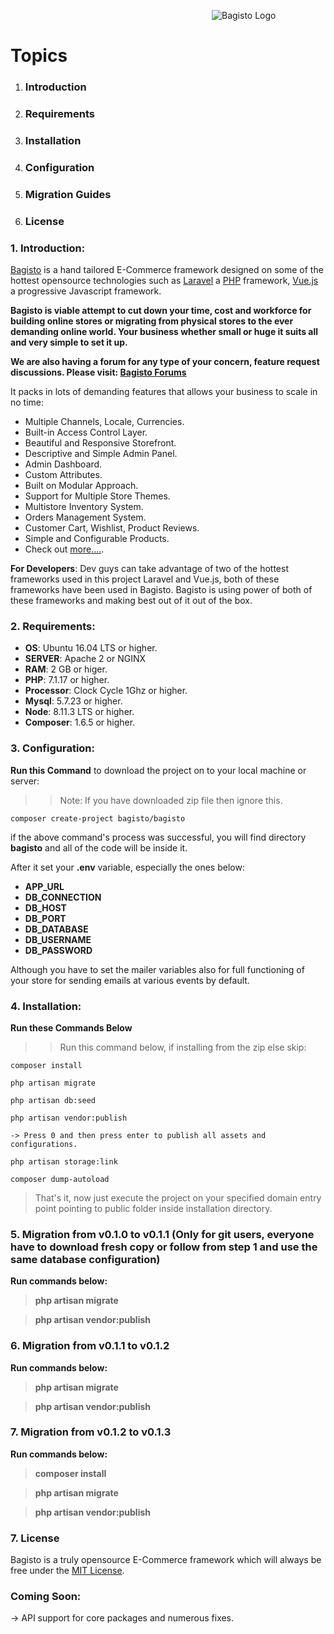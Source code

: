 &emsp;&emsp;&emsp;&emsp;&emsp;&emsp;&emsp;&emsp;&emsp;&emsp;&emsp;&emsp;&emsp;&emsp;&emsp;&emsp;&emsp;&emsp;&emsp;&emsp;&emsp;&emsp;&emsp;![Bagisto Logo](https://bagisto.com/wp-content/themes/bagisto/images/logo.png)


# Topics
1. ### Introduction
2. ### Requirements
3. ### Installation
4. ### Configuration
5. ### Migration Guides
6. ### License


### 1. Introduction:

[Bagisto](https://www.bagisto.com) is a hand tailored E-Commerce framework designed on some of the hottest opensource technologies
such as [Laravel](https://laravel.com) a [PHP](https://secure.php.net/) framework, [Vue.js](https://vuejs.org)
a progressive Javascript framework.

**Bagisto is viable attempt to cut down your time, cost and workforce for building online stores or migrating from physical stores
to the ever demanding online world. Your business whether small or huge it suits all and very simple to set it up.**

**We are also having a forum for any type of your concern, feature request discussions. Please visit: [Bagisto Forums](https://forums.bagisto.com/)**

It packs in lots of demanding features that allows your business to scale in no time:

* Multiple Channels, Locale, Currencies.
* Built-in Access Control Layer.
* Beautiful and Responsive Storefront.
* Descriptive and Simple Admin Panel.
* Admin Dashboard.
* Custom Attributes.
* Built on Modular Approach.
* Support for Multiple Store Themes.
* Multistore Inventory System.
* Orders Management System.
* Customer Cart, Wishlist, Product Reviews.
* Simple and Configurable Products.
* Check out [more....](https://bagisto.com/features/).

**For Developers**:
Dev guys can take advantage of two of the hottest frameworks used in this project Laravel and Vue.js, both of these frameworks have been used in Bagisto.
Bagisto is using power of both of these frameworks and making best out of it out of the box.

### 2. Requirements:

* **OS**: Ubuntu 16.04 LTS or higher.
* **SERVER**: Apache 2 or NGINX
* **RAM**: 2 GB or higer.
* **PHP**: 7.1.17 or higher.
* **Processor**: Clock Cycle 1Ghz or higher.
* **Mysql**: 5.7.23 or higher.
* **Node**: 8.11.3 LTS or higher.
* **Composer**: 1.6.5 or higher.

### 3. Configuration:

**Run this Command** to download the project on to your local machine or server:

>> Note: If you have downloaded zip file then ignore this.

~~~
composer create-project bagisto/bagisto
~~~

if the above command's process was successful, you will find directory **bagisto** and all of the code will be inside it.

After it set your **.env** variable, especially the ones below:
* **APP_URL**
* **DB_CONNECTION**
* **DB_HOST**
* **DB_PORT**
* **DB_DATABASE**
* **DB_USERNAME**
* **DB_PASSWORD**

Although you have to set the mailer variables also for full functioning of your store for sending emails at various events by
default.


### 4. Installation:

**Run these Commands Below**
>> Run this command below, if installing from the zip else skip:
~~~
composer install
~~~
~~~
php artisan migrate
~~~
~~~
php artisan db:seed
~~~
~~~
php artisan vendor:publish

-> Press 0 and then press enter to publish all assets and configurations.
~~~
```
php artisan storage:link
```

```
composer dump-autoload
```

> That's it, now just execute the project on your specified domain entry point pointing to public folder inside installation directory.


### 5. Migration from v0.1.0 to v0.1.1 (Only for git users, everyone have to download fresh copy or follow from step 1 and use the same database configuration)

**Run commands below:**

> **php artisan migrate**

> **php artisan vendor:publish**


### 6. Migration from v0.1.1 to v0.1.2

**Run commands below:**

> **php artisan migrate**

> **php artisan vendor:publish**


### 7. Migration from v0.1.2 to v0.1.3

**Run commands below:**

> **composer install**

> **php artisan migrate**

> **php artisan vendor:publish**


### 7. License
Bagisto is a truly opensource E-Commerce framework which will always be free under the [MIT License](https://opensource.org/licenses/MIT).

### Coming Soon:
-> API support for core packages and numerous fixes.
